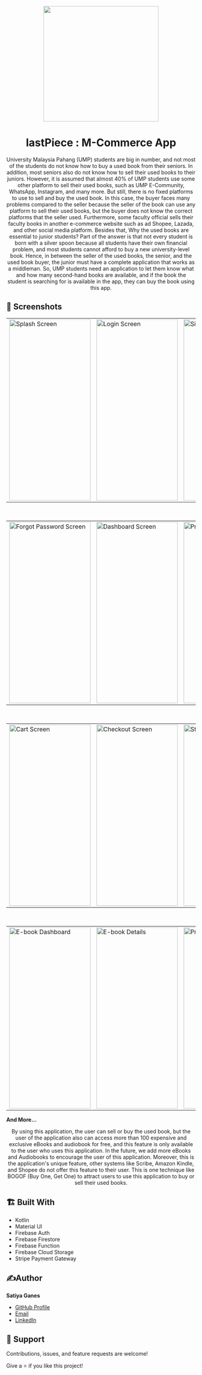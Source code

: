 

<p align="center">
<img src="https://github.com/satiyaganes06/last-piece-v1.0/assets/73154081/1c24425d-d188-4db7-af5d-d636b2b6a379" width = "306"  class="center">
</p>
<h1 align="center">lastPiece : M-Commerce App</h1>

<p align="center">University Malaysia Pahang (UMP) students are big in number, and not most of the students do not know how to buy a used book from their seniors. In addition, most seniors also do not know how to sell their used books to their juniors. However, it is assumed that almost 40% of UMP students use some other platform to sell their used books, such as UMP E-Community, WhatsApp, Instagram, and many more.  But still, there is no fixed platforms to use to sell and buy the used book. In this case, the buyer faces many problems compared to the seller because the seller of the book can use any platform to sell their used books, but the buyer does not know the correct platforms that the seller used. Furthermore, some faculty official sells their faculty books in another e-commerce website such as ad Shopee, Lazada, and other social media platform. Besides that, Why the used books are essential to junior students? Part of the answer is that not every student is born with a silver spoon because all students have their own financial problem, and most students cannot afford to buy a new university-level book.
Hence, in between the seller of the used books, the senior, and the used book buyer, the junior must have a complete application that works as a middleman. So, UMP students need an application to let them know what and how many second-hand books are available, and if the book the student is searching for is available in the app, they can buy the book using this app. </p>

## 📱 Screenshots

<table>
  <tr>
    <td><img src = "https://github.com/satiyaganes06/last-piece-v1.0/assets/73154081/2d91add4-097a-4bd1-b395-5fdf1e7a5fd2" alt = "Splash Screen" width = "216" height = "480"></td>
    <td><img src = "https://github.com/satiyaganes06/last-piece-v1.0/assets/73154081/123ac982-e4a4-469f-a6b6-2b548f46147b" alt = "Login Screen" width = "216" height = "480"></td>
    <td><img src = "https://github.com/satiyaganes06/last-piece-v1.0/assets/73154081/a880c58a-82c8-48c6-a33d-7bede7cc601a" alt = "Sign Up Screen" width = "216" height = "480"></td>
  </tr>
</table>
<br>
<table>
  <tr>
    <td><img src = "https://github.com/satiyaganes06/last-piece-v1.0/assets/73154081/e06646f6-3aae-4771-9318-e95d9884f587" alt = "Forgot Password Screen" width = "216" height = "480"></td>
    <td><img src = "https://github.com/satiyaganes06/last-piece-v1.0/assets/73154081/1d3320cc-7827-40fd-8e61-75fef33cabb2" alt = "Dashboard Screen" width = "216" height = "480"></td>
    <td><img src = "https://github.com/satiyaganes06/last-piece-v1.0/assets/73154081/b5f8cf64-b204-4813-9614-101213b59b8a" alt = "Product Details Page" width = "216" height = "480"></td>
  </tr>

</table>

<br>

<table>
  <tr>
    <td><img src = "https://github.com/satiyaganes06/last-piece-v1.0/assets/73154081/208e6937-3e5e-4120-bc9e-15d83b423362" alt = "Cart Screen" width = "216" height = "480"></td>
    <td><img src = "https://github.com/satiyaganes06/last-piece-v1.0/assets/73154081/0b7a67b1-20d1-4cfd-bd55-c04a1ee092da" alt = "Checkout Screen" width = "216" height = "480"></td>
    <td><img src = "https://github.com/satiyaganes06/last-piece-v1.0/assets/73154081/da1f0cbc-6280-4d8f-afcb-b56ef1a20e43" alt = "Stripe Payment" width = "216" height = "480"></td>
    
  </tr>
</table>

<br>

<table>
  <tr>
    <td><img src = "https://github.com/satiyaganes06/last-piece-v1.0/assets/73154081/5c6ca8bd-9e49-4282-a1bd-7146b029339a" alt = "E-book Dashboard" width = "216" height = "480"></td>
    <td><img src = "https://github.com/satiyaganes06/last-piece-v1.0/assets/73154081/b508d927-9574-49a2-93a0-3321eeac68e0" alt = "E-book Details" width = "216" height = "480"></td>
    <td><img src = "https://github.com/satiyaganes06/last-piece-v1.0/assets/73154081/15cc748f-fbc8-41a5-b3d5-730c13f6f4bb" alt = "Profile" width = "216" height = "480"></td>
  </tr>
</table>

**And More...**

<p align="center">By using this application, the user can sell or buy the used book, but the user of the application also can access more than 100 expensive and exclusive eBooks and audiobook for free, and this feature is only available to the user who uses this application.  In the future, we add more eBooks and Audiobooks to encourage the user of this application. Moreover, this is the application's unique feature, other systems like Scribe, Amazon Kindle, and Shopee do not offer this feature to their user. This is one technique like BOGOF (Buy One, Get One) to attract users to use this application to buy or sell their used books. </p>


 ## 🏗️ Built With

- Kotlin
- Material UI
- Firebase Auth
- Firebase Firestore
- Firebase Function
- Firebase Cloud Storage
- Stripe Payment Gateway

      
 ## ✍️Author

**Satiya Ganes**

- [GitHub Profile](https://github.com/satiyaganes06)
- [Email](mailto:satiyaganes.sg@gmail.com?subject=Hi "Hi!" )
- [LinkedIn](https://www.linkedin.com/in/satiya-ganes-b0a315209/)    
      
## 🤝 Support

Contributions, issues, and feature requests are welcome!

Give a ⭐️ if you like this project!

